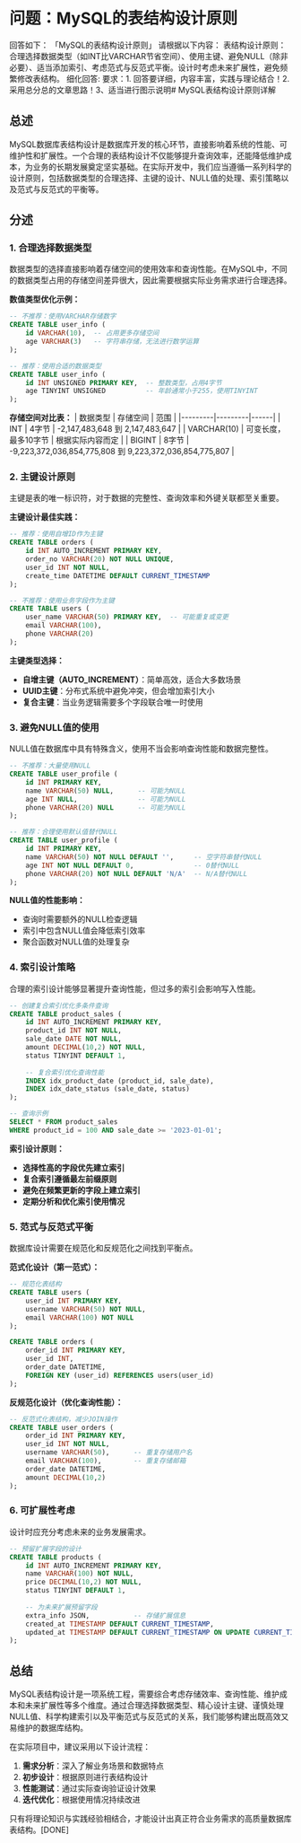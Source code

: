 # 问题：MySQL的表结构设计原则
回答如下：
「MySQL的表结构设计原则」 请根据以下内容：
表结构设计原则：合理选择数据类型（如INT比VARCHAR节省空间）、使用主键、避免NULL（除非必要）、适当添加索引、考虑范式与反范式平衡。设计时考虑未来扩展性，避免频繁修改表结构。
 细化回答: 
 要求：1. 回答要详细，内容丰富，实践与理论结合！2. 采用总分总的文章思路！3、适当进行图示说明# MySQL表结构设计原则详解

## 总述

MySQL数据库表结构设计是数据库开发的核心环节，直接影响着系统的性能、可维护性和扩展性。一个合理的表结构设计不仅能够提升查询效率，还能降低维护成本，为业务的长期发展奠定坚实基础。在实际开发中，我们应当遵循一系列科学的设计原则，包括数据类型的合理选择、主键的设计、NULL值的处理、索引策略以及范式与反范式的平衡等。

## 分述

### 1. 合理选择数据类型

数据类型的选择直接影响着存储空间的使用效率和查询性能。在MySQL中，不同的数据类型占用的存储空间差异很大，因此需要根据实际业务需求进行合理选择。

**数值类型优化示例：**
```sql
-- 不推荐：使用VARCHAR存储数字
CREATE TABLE user_info (
    id VARCHAR(10),  -- 占用更多存储空间
    age VARCHAR(3)   -- 字符串存储，无法进行数学运算
);

-- 推荐：使用合适的数据类型
CREATE TABLE user_info (
    id INT UNSIGNED PRIMARY KEY,  -- 整数类型，占用4字节
    age TINYINT UNSIGNED          -- 年龄通常小于255，使用TINYINT
);
```

**存储空间对比表：**
| 数据类型 | 存储空间 | 范围 |
|---------|---------|------|
| INT | 4字节 | -2,147,483,648 到 2,147,483,647 |
| VARCHAR(10) | 可变长度，最多10字节 | 根据实际内容而定 |
| BIGINT | 8字节 | -9,223,372,036,854,775,808 到 9,223,372,036,854,775,807 |

### 2. 主键设计原则

主键是表的唯一标识符，对于数据的完整性、查询效率和外键关联都至关重要。

**主键设计最佳实践：**
```sql
-- 推荐：使用自增ID作为主键
CREATE TABLE orders (
    id INT AUTO_INCREMENT PRIMARY KEY,
    order_no VARCHAR(20) NOT NULL UNIQUE,
    user_id INT NOT NULL,
    create_time DATETIME DEFAULT CURRENT_TIMESTAMP
);

-- 不推荐：使用业务字段作为主键
CREATE TABLE users (
    user_name VARCHAR(50) PRIMARY KEY,  -- 可能重复或变更
    email VARCHAR(100),
    phone VARCHAR(20)
);
```

**主键类型选择：**
- **自增主键（AUTO_INCREMENT）**：简单高效，适合大多数场景
- **UUID主键**：分布式系统中避免冲突，但会增加索引大小
- **复合主键**：当业务逻辑需要多个字段联合唯一时使用

### 3. 避免NULL值的使用

NULL值在数据库中具有特殊含义，使用不当会影响查询性能和数据完整性。

```sql
-- 不推荐：大量使用NULL
CREATE TABLE user_profile (
    id INT PRIMARY KEY,
    name VARCHAR(50) NULL,      -- 可能为NULL
    age INT NULL,               -- 可能为NULL
    phone VARCHAR(20) NULL      -- 可能为NULL
);

-- 推荐：合理使用默认值替代NULL
CREATE TABLE user_profile (
    id INT PRIMARY KEY,
    name VARCHAR(50) NOT NULL DEFAULT '',     -- 空字符串替代NULL
    age INT NOT NULL DEFAULT 0,               -- 0替代NULL
    phone VARCHAR(20) NOT NULL DEFAULT 'N/A'  -- N/A替代NULL
);
```

**NULL值的性能影响：**
- 查询时需要额外的NULL检查逻辑
- 索引中包含NULL值会降低索引效率
- 聚合函数对NULL值的处理复杂

### 4. 索引设计策略

合理的索引设计能够显著提升查询性能，但过多的索引会影响写入性能。

```sql
-- 创建复合索引优化多条件查询
CREATE TABLE product_sales (
    id INT AUTO_INCREMENT PRIMARY KEY,
    product_id INT NOT NULL,
    sale_date DATE NOT NULL,
    amount DECIMAL(10,2) NOT NULL,
    status TINYINT DEFAULT 1,
    
    -- 复合索引优化查询性能
    INDEX idx_product_date (product_id, sale_date),
    INDEX idx_date_status (sale_date, status)
);

-- 查询示例
SELECT * FROM product_sales 
WHERE product_id = 100 AND sale_date >= '2023-01-01';
```

**索引设计原则：**
- **选择性高的字段优先建立索引**
- **复合索引遵循最左前缀原则**
- **避免在频繁更新的字段上建立索引**
- **定期分析和优化索引使用情况**

### 5. 范式与反范式平衡

数据库设计需要在规范化和反规范化之间找到平衡点。

**范式化设计（第一范式）：**
```sql
-- 规范化表结构
CREATE TABLE users (
    user_id INT PRIMARY KEY,
    username VARCHAR(50) NOT NULL,
    email VARCHAR(100) NOT NULL
);

CREATE TABLE orders (
    order_id INT PRIMARY KEY,
    user_id INT,
    order_date DATETIME,
    FOREIGN KEY (user_id) REFERENCES users(user_id)
);
```

**反规范化设计（优化查询性能）：**
```sql
-- 反范式化表结构，减少JOIN操作
CREATE TABLE user_orders (
    order_id INT PRIMARY KEY,
    user_id INT NOT NULL,
    username VARCHAR(50),      -- 重复存储用户名
    email VARCHAR(100),        -- 重复存储邮箱
    order_date DATETIME,
    amount DECIMAL(10,2)
);
```

### 6. 可扩展性考虑

设计时应充分考虑未来的业务发展需求。

```sql
-- 预留扩展字段的设计
CREATE TABLE products (
    id INT AUTO_INCREMENT PRIMARY KEY,
    name VARCHAR(100) NOT NULL,
    price DECIMAL(10,2) NOT NULL,
    status TINYINT DEFAULT 1,
    
    -- 为未来扩展预留字段
    extra_info JSON,           -- 存储扩展信息
    created_at TIMESTAMP DEFAULT CURRENT_TIMESTAMP,
    updated_at TIMESTAMP DEFAULT CURRENT_TIMESTAMP ON UPDATE CURRENT_TIMESTAMP
);
```

## 总结

MySQL表结构设计是一项系统工程，需要综合考虑存储效率、查询性能、维护成本和未来扩展性等多个维度。通过合理选择数据类型、精心设计主键、谨慎处理NULL值、科学构建索引以及平衡范式与反范式的关系，我们能够构建出既高效又易维护的数据库结构。

在实际项目中，建议采用以下设计流程：
1. **需求分析**：深入了解业务场景和数据特点
2. **初步设计**：根据原则进行表结构设计
3. **性能测试**：通过实际查询验证设计效果
4. **迭代优化**：根据使用情况持续改进

只有将理论知识与实践经验相结合，才能设计出真正符合业务需求的高质量数据库表结构。[DONE]